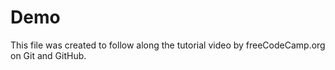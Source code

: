 # Demo

This file was created to follow along the tutorial video by freeCodeCamp.org on Git and GitHub.
